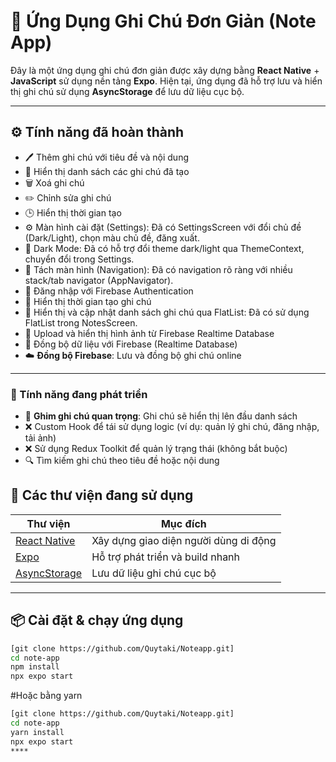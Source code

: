 # 📝 Ứng Dụng Ghi Chú Đơn Giản (Note App)

Đây là một ứng dụng ghi chú đơn giản được xây dựng bằng **React Native** + **JavaScript** sử dụng nền tảng **Expo**. Hiện tại, ứng dụng đã hỗ trợ lưu và hiển thị ghi chú sử dụng **AsyncStorage** để lưu dữ liệu cục bộ.

---

## ⚙️ Tính năng đã hoàn thành

- 🖊️ Thêm ghi chú với tiêu đề và nội dung
- 📄 Hiển thị danh sách các ghi chú đã tạo
- 🗑️ Xoá ghi chú
- ✏️ Chỉnh sửa ghi chú
- 🕒 Hiển thị thời gian tạo
- ⚙️ Màn hình cài đặt (Settings): Đã có SettingsScreen với đổi chủ đề (Dark/Light), chọn màu chủ đề, đăng xuất.
- 🌙 Dark Mode: Đã có hỗ trợ đổi theme dark/light qua ThemeContext, chuyển đổi trong Settings.
- 🧭 Tách màn hình (Navigation): Đã có navigation rõ ràng với nhiều stack/tab navigator (AppNavigator).
- 🔑 Đăng nhập với Firebase Authentication
- 📅 Hiển thị thời gian tạo ghi chú
- 📄 Hiển thị và cập nhật danh sách ghi chú qua FlatList: Đã có sử dụng FlatList trong NotesScreen.
- 📸 Upload và hiển thị hình ảnh từ Firebase Realtime Database
- 📸 Đồng bộ dữ liệu với Firebase (Realtime Database)
- ☁️ **Đồng bộ Firebase**: Lưu và đồng bộ ghi chú online


---

### 🚧 Tính năng đang phát triển
- 📌 **Ghim ghi chú quan trọng**: Ghi chú sẽ hiển thị lên đầu danh sách
- ❌ Custom Hook để tái sử dụng logic (ví dụ: quản lý ghi chú, đăng nhập, tải ảnh)
- ❌ Sử dụng Redux Toolkit để quản lý trạng thái (không bắt buộc)
- 🔍 Tìm kiếm ghi chú theo tiêu đề hoặc nội dung

## 📌 Các thư viện đang sử dụng

| Thư viện | Mục đích |
|----------|----------|
| [React Native](https://reactnative.dev/) | Xây dựng giao diện người dùng di động |
| [Expo](https://expo.dev/) | Hỗ trợ phát triển và build nhanh |
| [AsyncStorage](https://react-native-async-storage.github.io/async-storage/) | Lưu dữ liệu ghi chú cục bộ |

---

## 📦 Cài đặt & chạy ứng dụng

```bash
[git clone https://github.com/Quytaki/Noteapp.git]
cd note-app
npm install
npx expo start
```
#Hoặc bằng yarn

```bash
[git clone https://github.com/Quytaki/Noteapp.git]
cd note-app
yarn install
npx expo start
****
```
